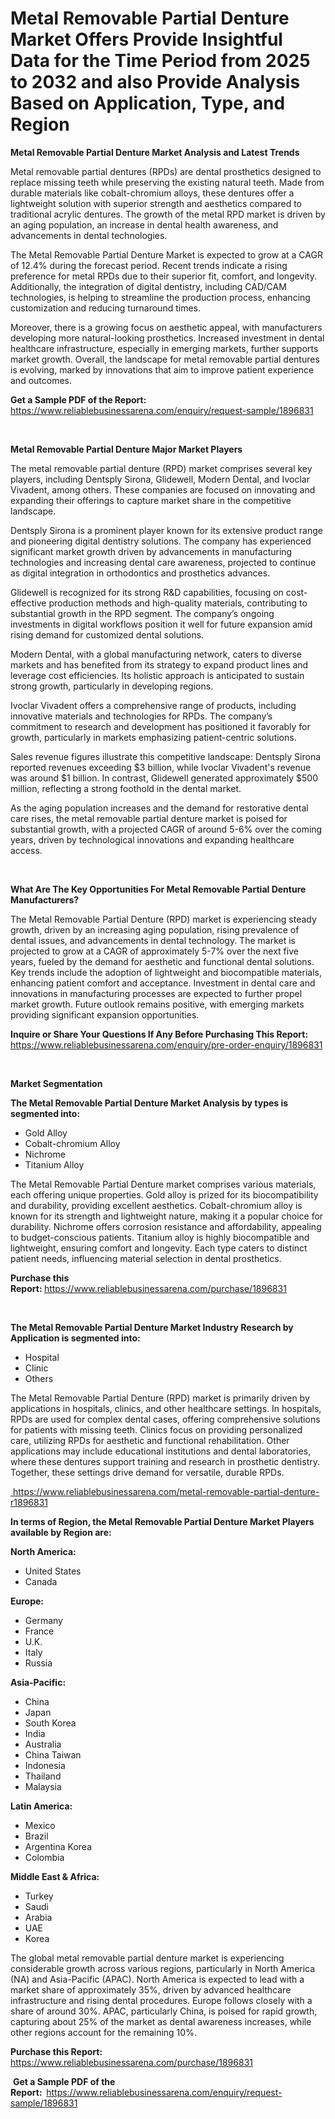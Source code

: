 <p><h1>Metal Removable Partial Denture Market Offers Provide Insightful Data for the Time Period from 2025 to 2032 and also Provide Analysis Based on Application, Type, and Region</h1></p><p><strong>Metal Removable Partial Denture Market Analysis and Latest Trends</strong></p>
<p><p>Metal removable partial dentures (RPDs) are dental prosthetics designed to replace missing teeth while preserving the existing natural teeth. Made from durable materials like cobalt-chromium alloys, these dentures offer a lightweight solution with superior strength and aesthetics compared to traditional acrylic dentures. The growth of the metal RPD market is driven by an aging population, an increase in dental health awareness, and advancements in dental technologies.</p><p>The Metal Removable Partial Denture Market is expected to grow at a CAGR of 12.4% during the forecast period. Recent trends indicate a rising preference for metal RPDs due to their superior fit, comfort, and longevity. Additionally, the integration of digital dentistry, including CAD/CAM technologies, is helping to streamline the production process, enhancing customization and reducing turnaround times.</p><p>Moreover, there is a growing focus on aesthetic appeal, with manufacturers developing more natural-looking prosthetics. Increased investment in dental healthcare infrastructure, especially in emerging markets, further supports market growth. Overall, the landscape for metal removable partial dentures is evolving, marked by innovations that aim to improve patient experience and outcomes.</p></p>
<p><strong>Get a Sample PDF of the Report:&nbsp;</strong> <a href="https://www.reliablebusinessarena.com/enquiry/request-sample/1896831?utm_campaign=3507&utm_medium=2&utm_source=Github&utm_content=ia&utm_term=13042025&utm_id=metal-removable-partial-denture">https://www.reliablebusinessarena.com/enquiry/request-sample/1896831</a></p>
<p>&nbsp;</p>
<p><strong>Metal Removable Partial Denture Major Market Players</strong></p>
<p><p>The metal removable partial denture (RPD) market comprises several key players, including Dentsply Sirona, Glidewell, Modern Dental, and Ivoclar Vivadent, among others. These companies are focused on innovating and expanding their offerings to capture market share in the competitive landscape.</p><p>Dentsply Sirona is a prominent player known for its extensive product range and pioneering digital dentistry solutions. The company has experienced significant market growth driven by advancements in manufacturing technologies and increasing dental care awareness, projected to continue as digital integration in orthodontics and prosthetics advances.</p><p>Glidewell is recognized for its strong R&D capabilities, focusing on cost-effective production methods and high-quality materials, contributing to substantial growth in the RPD segment. The company’s ongoing investments in digital workflows position it well for future expansion amid rising demand for customized dental solutions.</p><p>Modern Dental, with a global manufacturing network, caters to diverse markets and has benefited from its strategy to expand product lines and leverage cost efficiencies. Its holistic approach is anticipated to sustain strong growth, particularly in developing regions.</p><p>Ivoclar Vivadent offers a comprehensive range of products, including innovative materials and technologies for RPDs. The company’s commitment to research and development has positioned it favorably for growth, particularly in markets emphasizing patient-centric solutions.</p><p>Sales revenue figures illustrate this competitive landscape: Dentsply Sirona reported revenues exceeding $3 billion, while Ivoclar Vivadent's revenue was around $1 billion. In contrast, Glidewell generated approximately $500 million, reflecting a strong foothold in the dental market.</p><p>As the aging population increases and the demand for restorative dental care rises, the metal removable partial denture market is poised for substantial growth, with a projected CAGR of around 5-6% over the coming years, driven by technological innovations and expanding healthcare access.</p></p>
<p>&nbsp;</p>
<p><strong>What Are The Key Opportunities For Metal Removable Partial Denture Manufacturers?</strong></p>
<p><p>The Metal Removable Partial Denture (RPD) market is experiencing steady growth, driven by an increasing aging population, rising prevalence of dental issues, and advancements in dental technology. The market is projected to grow at a CAGR of approximately 5-7% over the next five years, fueled by the demand for aesthetic and functional dental solutions. Key trends include the adoption of lightweight and biocompatible materials, enhancing patient comfort and acceptance. Investment in dental care and innovations in manufacturing processes are expected to further propel market growth. Future outlook remains positive, with emerging markets providing significant expansion opportunities.</p></p>
<p><strong>Inquire or Share Your Questions If Any Before Purchasing This Report:</strong> <a href="https://www.reliablebusinessarena.com/enquiry/pre-order-enquiry/1896831?utm_campaign=3507&utm_medium=2&utm_source=Github&utm_content=ia&utm_term=13042025&utm_id=metal-removable-partial-denture">https://www.reliablebusinessarena.com/enquiry/pre-order-enquiry/1896831</a></p>
<p>&nbsp;</p>
<p><strong>Market Segmentation</strong></p>
<p><strong>The Metal Removable Partial Denture Market Analysis by types is segmented into:</strong></p>
<p><ul><li>Gold Alloy</li><li>Cobalt-chromium Alloy</li><li>Nichrome</li><li>Titanium Alloy</li></ul></p>
<p><p>The Metal Removable Partial Denture market comprises various materials, each offering unique properties. Gold alloy is prized for its biocompatibility and durability, providing excellent aesthetics. Cobalt-chromium alloy is known for its strength and lightweight nature, making it a popular choice for durability. Nichrome offers corrosion resistance and affordability, appealing to budget-conscious patients. Titanium alloy is highly biocompatible and lightweight, ensuring comfort and longevity. Each type caters to distinct patient needs, influencing material selection in dental prosthetics.</p></p>
<p><strong>Purchase this Report:&nbsp;</strong><a href="https://www.reliablebusinessarena.com/purchase/1896831?utm_campaign=3507&utm_medium=2&utm_source=Github&utm_content=ia&utm_term=13042025&utm_id=metal-removable-partial-denture">https://www.reliablebusinessarena.com/purchase/1896831</a></p>
<p>&nbsp;</p>
<p><strong>The Metal Removable Partial Denture Market Industry Research by Application is segmented into:</strong></p>
<p><ul><li>Hospital</li><li>Clinic</li><li>Others</li></ul></p>
<p><p>The Metal Removable Partial Denture (RPD) market is primarily driven by applications in hospitals, clinics, and other healthcare settings. In hospitals, RPDs are used for complex dental cases, offering comprehensive solutions for patients with missing teeth. Clinics focus on providing personalized care, utilizing RPDs for aesthetic and functional rehabilitation. Other applications may include educational institutions and dental laboratories, where these dentures support training and research in prosthetic dentistry. Together, these settings drive demand for versatile, durable RPDs.</p></p>
<p><a href="https://www.reliablebusinessarena.com/metal-removable-partial-denture-r1896831?utm_campaign=3507&utm_medium=2&utm_source=Github&utm_content=ia&utm_term=13042025&utm_id=metal-removable-partial-denture">&nbsp;https://www.reliablebusinessarena.com/metal-removable-partial-denture-r1896831</a></p>
<p><strong>In terms of Region, the Metal Removable Partial Denture Market Players available by Region are:</strong></p>
<p>
    <p> <strong> North America: </strong>
        <ul>
            <li>United States</li>
            <li>Canada</li>
        </ul>
        </p> 
    <p> <strong> Europe: </strong>
        <ul>
            <li>Germany</li>
            <li>France</li>
            <li>U.K.</li>
            <li>Italy</li>
            <li>Russia</li>
        </ul>
        </p> 
    <p> <strong> Asia-Pacific: </strong>
        <ul>
            <li>China</li>
            <li>Japan</li>
            <li>South Korea</li>
            <li>India</li>
            <li>Australia</li>
            <li>China Taiwan</li>
            <li>Indonesia</li>
            <li>Thailand</li>
            <li>Malaysia</li>
        </ul>
        </p> 
    <p> <strong> Latin America: </strong>
        <ul>
            <li>Mexico</li>
            <li>Brazil</li>
            <li>Argentina Korea</li>
            <li>Colombia</li>
        </ul>
        </p> 
    <p> <strong> Middle East & Africa: </strong>
        <ul>
            <li>Turkey</li>
            <li>Saudi</li>
            <li>Arabia</li>
            <li>UAE</li>
            <li>Korea</li>
        </ul>
    </p>
    </p>
<p><p>The global metal removable partial denture market is experiencing considerable growth across various regions, particularly in North America (NA) and Asia-Pacific (APAC). North America is expected to lead with a market share of approximately 35%, driven by advanced healthcare infrastructure and rising dental procedures. Europe follows closely with a share of around 30%. APAC, particularly China, is poised for rapid growth, capturing about 25% of the market as dental awareness increases, while other regions account for the remaining 10%.</p></p>
<p><strong>Purchase this Report: </strong><a href="https://www.reliablebusinessarena.com/purchase/1896831?utm_campaign=3507&utm_medium=2&utm_source=Github&utm_content=ia&utm_term=13042025&utm_id=metal-removable-partial-denture">https://www.reliablebusinessarena.com/purchase/1896831</a></p>
<p>&nbsp;<strong>Get a Sample PDF of the Report:&nbsp;&nbsp;</strong><a href="https://www.reliablebusinessarena.com/enquiry/request-sample/1896831?utm_campaign=3507&utm_medium=2&utm_source=Github&utm_content=ia&utm_term=13042025&utm_id=metal-removable-partial-denture">https://www.reliablebusinessarena.com/enquiry/request-sample/1896831</a></p>
<p><strong></strong></p>
<p><p></p><p></p><p></p></p>